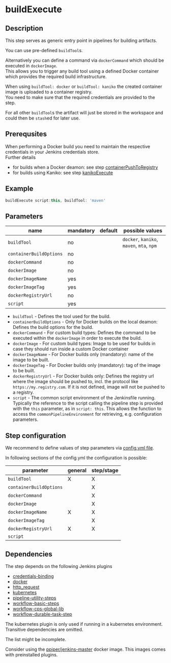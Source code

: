 # buildExecute

## Description

This step serves as generic entry point in pipelines for building artifacts.

You can use pre-defined `buildTool`s.

Alternatively you can define a command via `dockerCommand` which should be executed in `dockerImage`.<br />
This allows you to trigger any build tool using a defined Docker container which provides the required build infrastructure.

When using `buildTool: docker` or `buildTool: kaniko` the created container image is uploaded to a container registry.<br />
You need to make sure that the required credentials are provided to the step.

For all other `buildTool`s the artifact will just be stored in the workspace and could then be `stash`ed for later use.

## Prerequsites

When performing a Docker build you need to maintain the respective credentials in your Jenkins credentials store.<br />
Further details

* for builds when a Docker deamon: see step [containerPushToRegistry](containerPushToRegistry.md)
* for builds using Kaniko: see step [kanikoExecute](kanikoExecute.md)

## Example

```groovy
buildExecute script:this, buildTool: 'maven'
```

## Parameters

| name | mandatory | default | possible values |
|------|-----------|---------|-----------------|
| `buildTool` | no |  | `docker`, `kaniko`, `maven`, `mta`, `npm` |
| `containerBuildOptions` | no |  |  |
| `dockerCommand` | no |  |  |
| `dockerImage` | no |  |  |
| `dockerImageName` | yes |  |  |
| `dockerImageTag` | yes |  |  |
| `dockerRegistryUrl` | no |  |  |
| `script` | yes |  |  |

* `buildTool` - Defines the tool used for the build.
* `containerBuildOptions` - Only for Docker builds on the local deamon: Defines the build options for the build.
* `dockerCommand` - For custom build types: Defines the command to be executed within the `dockerImage` in order to execute the build.
* `dockerImage` - For custom build types: Image to be used for builds in case they should run inside a custom Docker container
* `dockerImageName` - For Docker builds only (mandatory): name of the image to be built.
* `dockerImageTag` - For Docker builds only (mandatory): tag of the image to be built.
* `dockerRegistryUrl` - For Docker builds only: Defines the registry url where the image should be pushed to, incl. the protocol like `https://my.registry.com`. If it is not defined, image will not be pushed to a registry.
* `script` - The common script environment of the Jenkinsfile running. Typically the reference to the script calling the pipeline step is provided with the `this` parameter, as in `script: this`. This allows the function to access the `commonPipelineEnvironment` for retrieving, e.g. configuration parameters.

## Step configuration

We recommend to define values of step parameters via [config.yml file](../configuration.md).

In following sections of the config.yml the configuration is possible:

| parameter | general | step/stage |
|-----------|---------|------------|
| `buildTool` | X | X |
| `containerBuildOptions` |  | X |
| `dockerCommand` |  | X |
| `dockerImage` |  | X |
| `dockerImageName` | X | X |
| `dockerImageTag` |  | X |
| `dockerRegistryUrl` | X | X |
| `script` |  |  |

## Dependencies

The step depends on the following Jenkins plugins

* [credentials-binding](https://plugins.jenkins.io/credentials-binding)
* [docker](https://plugins.jenkins.io/docker)
* [http_request](https://plugins.jenkins.io/http_request)
* [kubernetes](https://plugins.jenkins.io/kubernetes)
* [pipeline-utility-steps](https://plugins.jenkins.io/pipeline-utility-steps)
* [workflow-basic-steps](https://plugins.jenkins.io/workflow-basic-steps)
* [workflow-cps-global-lib](https://plugins.jenkins.io/workflow-cps-global-lib)
* [workflow-durable-task-step](https://plugins.jenkins.io/workflow-durable-task-step)

The kubernetes plugin is only used if running in a kubernetes environment.
Transitive dependencies are omitted.

The list might be incomplete.

Consider using the [ppiper/jenkins-master](https://cloud.docker.com/u/ppiper/repository/docker/ppiper/jenkins-master)
docker image. This images comes with preinstalled plugins.

